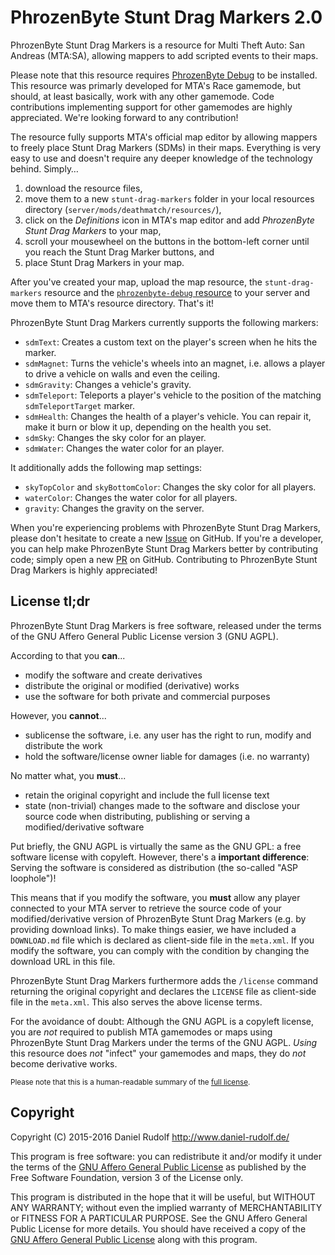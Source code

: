 PhrozenByte Stunt Drag Markers 2.0
==================================

PhrozenByte Stunt Drag Markers is a resource for Multi Theft Auto: San Andreas (MTA:SA), allowing mappers to add scripted events to their maps.

Please note that this resource requires [PhrozenByte Debug][PhrozenByteDebug] to be installed. This resource was primarly developed for MTA's Race gamemode, but should, at least basically, work with any other gamemode. Code contributions implementing support for other gamemodes are highly appreciated. We're looking forward to any contribution!

The resource fully supports MTA's official map editor by allowing mappers to freely place Stunt Drag Markers (SDMs) in their maps. Everything is very easy to use and doesn't require any deeper knowledge of the technology behind. Simply…

1. download the resource files,
2. move them to a new `stunt-drag-markers` folder in your local resources directory (`server/mods/deathmatch/resources/`),
3. click on the *Definitions* icon in MTA's map editor and add *PhrozenByte Stunt Drag Markers* to your map,
4. scroll your mousewheel on the buttons in the bottom-left corner until you reach the Stunt Drag Marker buttons, and
5. place Stunt Drag Markers in your map.

After you've created your map, upload the map resource, the `stunt-drag-markers` resource and the [`phrozenbyte-debug` resource][PhrozenByteDebug] to your server and move them to MTA's resource directory. That's it!

PhrozenByte Stunt Drag Markers currently supports the following markers:

* `sdmText`: Creates a custom text on the player's screen when he hits the marker.
* `sdmMagnet`: Turns the vehicle's wheels into an magnet, i.e. allows a player to drive a vehicle on walls and even the ceiling.
* `sdmGravity`: Changes a vehicle's gravity.
* `sdmTeleport`: Teleports a player's vehicle to the position of the matching `sdmTeleportTarget` marker.
* `sdmHealth`: Changes the health of a player's vehicle. You can repair it, make it burn or blow it up, depending on the health you set.
* `sdmSky`: Changes the sky color for an player.
* `sdmWater`: Changes the water color for an player.

It additionally adds the following map settings:

* `skyTopColor` and `skyBottomColor`: Changes the sky color for all players.
* `waterColor`: Changes the water color for all players.
* `gravity`: Changes the gravity on the server.

When you're experiencing problems with PhrozenByte Stunt Drag Markers, please don't hesitate to create a new [Issue][] on GitHub. If you're a developer, you can help make PhrozenByte Stunt Drag Markers better by contributing code; simply open a new [PR][] on GitHub. Contributing to PhrozenByte Stunt Drag Markers is highly appreciated! 

License tl;dr
-------------

PhrozenByte Stunt Drag Markers is free software, released under the terms of the GNU Affero General Public License version 3 (GNU AGPL).

According to that you **can**...

- modify the software and create derivatives
- distribute the original or modified (derivative) works
- use the software for both private and commercial purposes

However, you **cannot**...

- sublicense the software, i.e. any user has the right to run, modify and distribute the work
- hold the software/license owner liable for damages (i.e. no warranty)

No matter what, you **must**...

- retain the original copyright and include the full license text
- state (non-trivial) changes made to the software and disclose your source code when distributing, publishing or serving a modified/derivative software

Put briefly, the GNU AGPL is virtually the same as the GNU GPL: a free software license with copyleft. However, there's a **important difference**: Serving the software is considered as distribution (the so-called "ASP loophole")!

This means that if you modify the software, you **must** allow any player connected to your MTA server to retrieve the source code of your modified/derivative version of PhrozenByte Stunt Drag Markers (e.g. by providing download links). To make things easier, we have included a `DOWNLOAD.md` file which is declared as client-side file in the `meta.xml`. If you modify the software, you can comply with the condition by changing the download URL in this file.

PhrozenByte Stunt Drag Markers furthermore adds the `/license` command returning the original copyright and declares the `LICENSE` file as client-side file in the `meta.xml`. This also serves the above license terms.

For the avoidance of doubt: Although the GNU AGPL is a copyleft license, you are *not* required to publish MTA gamemodes or maps using PhrozenByte Stunt Drag Markers under the terms of the GNU AGPL. *Using* this resource does *not* "infect" your gamemodes and maps, they do *not* become derivative works.

<small>Please note that this is a human-readable summary of the [full license][License].</small>

Copyright
---------

Copyright (C) 2015-2016  Daniel Rudolf <http://www.daniel-rudolf.de/>

This program is free software: you can redistribute it and/or modify it under the terms of the [GNU Affero General Public License][License] as published by the Free Software Foundation, version 3 of the License only.

This program is distributed in the hope that it will be useful, but WITHOUT ANY WARRANTY; without even the implied warranty of MERCHANTABILITY or FITNESS FOR A PARTICULAR PURPOSE.  See the GNU Affero General Public License for more details. You should have received a copy of the [GNU Affero General Public License][LicenseOnline] along with this program.

[PhrozenByteDebug]: https://github.com/PhrozenByte/mtasa-debug
[Issue]: https://github.com/PhrozenByte/stunt-drag-markers/issues
[PR]: https://github.com/PhrozenByte/stunt-drag-markers/pulls
[License]: LICENSE
[LicenseOnline]: http://www.gnu.org/licenses/
